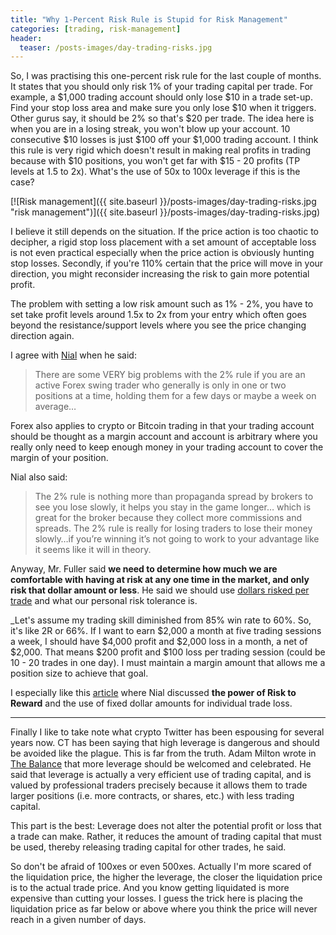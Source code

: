 ```yaml
---
title: "Why 1-Percent Risk Rule is Stupid for Risk Management"
categories: [trading, risk-management]
header:
  teaser: /posts-images/day-trading-risks.jpg
---
```


So, I was practising this one-percent risk rule for the last couple of months. It states that you should only risk 1% of your trading capital per trade. 
For example, a $1,000 trading account should only lose $10 in a trade set-up. Find your stop loss area and make sure you only lose $10 when it triggers.
Other gurus say, it should be 2% so that's $20 per trade. The idea here is when you are in a losing streak, you won't blow up your account. 10 consecutive
$10 losses is just $100 off your $1,000 trading account. I think this rule is very rigid which doesn't result in making real profits in trading because
with $10 positions, you won't get far with $15 - 20 profits (TP levels at 1.5 to 2x). What's the use of 50x to 100x leverage if this is the case?

[![Risk management]({{ site.baseurl }}/posts-images/day-trading-risks.jpg "risk management")]({{ site.baseurl }}/posts-images/day-trading-risks.jpg)

I believe it still depends on the situation. If the price action is too chaotic to decipher, a rigid stop loss placement with a set amount of acceptable loss
is not even practical especially when the price action is obviously hunting stop losses. Secondly, if you're 110% certain that the price will move in your
direction, you might reconsider increasing the risk to gain more potential profit.

The problem with setting a low risk amount such as 1% - 2%, you have to set take profit levels around 1.5x to 2x from your entry which often goes beyond the 
resistance/support levels where you see the price changing direction again.

I agree with [Nial](https://www.learntotradethemarket.com/forex-articles/why-i-dont-use-the-2-percent-money-management-rule) when he said:

>There are some VERY big problems with the 2% rule if you are an active Forex swing trader who generally is only in one or two positions at a time, holding
them for a few days or maybe a week on average…

Forex also applies to crypto or Bitcoin trading in that your trading account should be thought as a margin account and account is arbitrary where you really
only need to keep enough money in your trading account to cover the margin of your position.

Nial also said:

>The 2% rule is nothing more than propaganda spread by brokers to see you lose slowly, it helps you stay in the game longer… which is great for the broker
because they collect more commissions and spreads. The 2% rule is really for losing traders to lose their money slowly…if you’re winning it’s not going to 
work to your advantage like it seems like it will in theory.

Anyway, Mr. Fuller said **we need to determine how much we are comfortable with having at risk at any one time in the market, and only risk that dollar 
amount or less**. He said we should use [dollars risked per trade](https://www.learntotradethemarket.com/forex-articles/how-does-a-professional-trader-manage-risk-and-track-trading-performance)
and what our personal risk tolerance is.

_Let's assume my trading skill diminished from 85% win rate to 60%. So, it's like 2R or 66%. If I want to earn $2,000 a month at five trading sessions a week,
I should have $4,000 profit and $2,000 loss in a month, a net of $2,000. That means $200 profit and $100 loss per trading session (could be 10 - 20 trades in 
one day). I must maintain a margin amount that allows me a position size to achieve that goal.

I especially like this [article](https://www.learntotradethemarket.com/forex-articles/forex-trading-money-managment-truths-article) where Nial discussed
**the power of Risk to Reward** and the use of fixed dollar amounts for individual trade loss.

****

Finally I like to take note what crypto Twitter has been espousing for several years now. CT has been saying that high leverage is dangerous and should be 
avoided like the plague. This is far from the truth. Adam Milton wrote in [The Balance](https://www.thebalance.com/more-leverage-is-good-1031089) that more 
leverage should be welcomed and celebrated. He said that leverage is actually a very efficient use of trading capital, and is valued by professional traders
precisely because it allows them to trade larger positions (i.e. more contracts, or shares, etc.) with less trading capital. 

This part is the best: Leverage does not alter the potential profit or loss that a trade can make. Rather, it reduces the amount of trading capital that 
must be used, thereby releasing trading capital for other trades, he said.

So don't be afraid of 100xes or even 500xes. Actually I'm more scared of the liquidation price, the higher the leverage, the closer the liquidation price is 
to the actual trade price. And you know getting liquidated is more expensive than cutting your losses. I guess the trick here is placing the liquidation price
as far below or above where you think the price will never reach in a given number of days.  